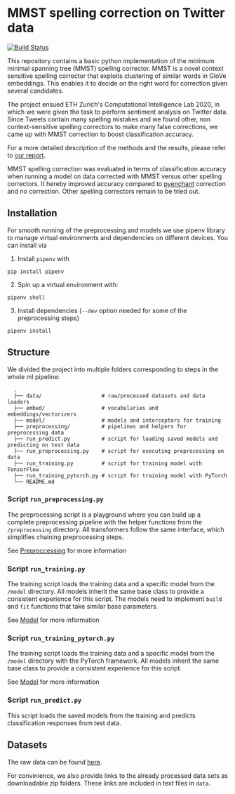 # MMST spelling correction on Twitter data
[![Build Status](https://travis-ci.com/ferdiko/MMST-spelling-correction.svg?branch=master)](https://travis-ci.com/ferdiko/MMST-spelling-correction)

This repository contains a basic python implementation of the minimum minimal spanning tree (MMST) spelling corrector. MMST is a novel context sensitive spelling corrector that exploits clustering of similar words in GloVe embeddings. This enables it to decide on the right word for correction given several candidates.

The project ensued ETH Zurich's Computational Intelligence Lab 2020, in which we were given the task to perform sentiment analysis on Twitter data. Since Tweets contain many spelling mistakes and we found other, non context-sensitive spelling correctors to make many false corrections, we came up with MMST correction to boost classification accuracy. 

For a more detailed description of the methods and the results, please refer to [our report](report.pdf).

MMST spelling correction was evaluated in terms of classification accuracy when running a model on data corrected with MMST versus other spelling correctors. It hereby improved accuracy compared to [pyenchant](https://pyenchant.github.io/pyenchant/) correction and no correction. Other spelling correctors remain to be tried out.

## Installation

For smooth running of the preprocessing and models we use pipenv library to manage virtual environments and dependencies on different devices. You can install via

1. Install `pipenv` with
```
pip install pipenv
```
2. Spin up a virtual environment with:
```
pipenv shell
```
3. Install dependencies (`--dev` option needed for some of the preprocessing steps)
```
pipenv install
```

## Structure

We divided the project into multiple folders corresponding to steps in the whole ml pipeline:

```
  .
  ├── data/                   # raw/processed datasets and data loaders
  ├── embed/                  # vocabularies and embeddings/vectorizers
  ├── model/                  # models and interceptors for training
  ├── preprocessing/          # pipelines and helpers for preprocessing data
  ├── run_predict.py          # script for loading saved models and predicting on test data
  ├── run_preprocessing.py    # script for executing preprocessing on data
  ├── run_training.py         # script for training model with TensorFlow
  ├── run_training_pytorch.py # script for training model with PyTorch
  └── README.md
```

### Script `run_preprocessing.py`

The preprocessing script is a playground where you can build up a complete preprocessing pipeline with the helper functions from the `/preprocessing` directory. All transformers follow the same interface, which simplifies chaining preprocessing steps.

See [Preproccessing](../preprocessing/README.md) for more information

### Script `run_training.py`

The training script loads the training data and a specific model from the `/model` directory. All models inherit the same base class to provide a consistent experience for this script. The models need to implement `build` and `fit` functions that take similar base parameters.

See [Model](../model/README.md) for more information

### Script `run_training_pytorch.py`

The training script loads the training data and a specific model from the `/model` directory with the PyTorch framework. All models inherit the same base class to provide a consistent experience for this script.

See [Model](../model/README.md) for more information

### Script `run_predict.py`

This script loads the saved models from the training and predicts classification responses from test data.

## Datasets
The raw data can be found [here](https://www.kaggle.com/c/cil-text-classification-2020).

For convinience, we also provide links to the already processed data sets as downloadable zip folders.
These links are included in text files in ```data```.
